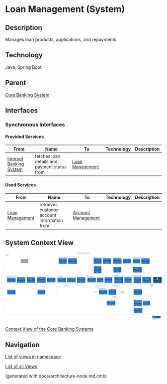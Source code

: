# Loan Management (System)
## Description
Manages loan products, applications, and repayments.

## Technology
Java, Spring Boot

## Parent
[Core Banking System](../../mybank/core-banking/context-boundary.md)

## Interfaces

### Synchronous Interfaces

#### Provided Services

| From | Name | To | Technology | Description |
|---|---|---|---|---|
| [Internet Banking System](../../mybank/digital-banking/internet-banking-system/internet-banking-system.md) | fetches loan details and payment status from | [Loan Management](../../mybank/core-banking/loan-management-system.md) |  |  |

#### Used Services

| From | Name | To | Technology | Description |
|---|---|---|---|---|
| [Loan Management](../../mybank/core-banking/loan-management-system.md) | retrieves customer account information from | [Account Management](../../mybank/core-banking/account-management-system.md) |  |  |

## System Context View
![Context View of the Core Banking Systems](../../mybank/core-banking/context-view.png)

[Context View of the Core Banking Systems](../../mybank/core-banking/context-view.md)


## Navigation
[List of views in namespace](./views-in-namespace.md)

[List of all Views](../../views.md)

(generated with docs/architecture-node.md.cmb)
